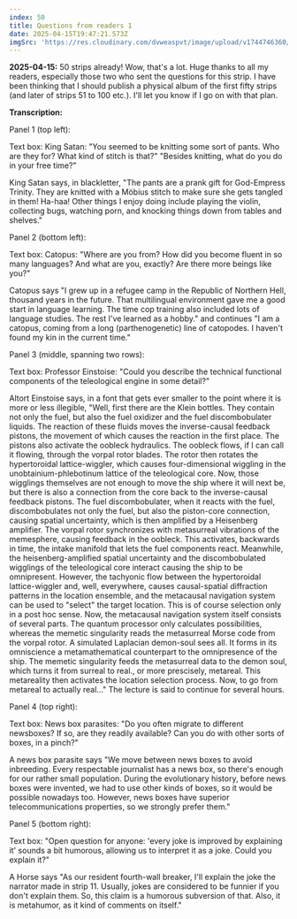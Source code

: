 ```yaml
---
index: 50
title: Questions from readers 1
date: 2025-04-15T19:47:21.573Z
imgSrc: 'https://res.cloudinary.com/dvweaspvt/image/upload/v1744746360/050_ffa3ub.png'
---
```


**2025-04-15:** 50 strips already! Wow, that's a lot. Huge thanks to all my readers, especially those two who sent the questions for this strip. I have been thinking that I should publish a physical album of the first fifty strips (and later of strips 51 to 100 etc.). I'll let you know if I go on with that plan.

**Transcription:**

Panel 1 (top left):

Text box: King Satan: "You seemed to be knitting some sort of pants. Who are they for? What kind of stitch is that?" "Besides knitting, what do you do in your free time?"

King Satan says, in blackletter, "The pants are a prank gift for God-Empress Trinity. They are knitted with a Möbius stitch to make sure she gets tangled in them! Ha-haa! Other things I enjoy doing include playing the violin, collecting bugs, watching porn, and knocking things down from tables and shelves."

Panel 2 (bottom left):

Text box: Catopus: "Where are you from? How did you become fluent in so many languages? And what are you, exactly? Are there more beings like you?"

Catopus says "I grew up in a refugee camp in the Republic of Northern Hell, thousand years in the future. That multilingual environment gave me a good start in language learning. The time cop training also included lots of language studies. The rest I've learned as a hobby." and continues "I am a catopus, coming from a long (parthenogenetic) line of catopodes. I haven't found my kin in the current time."

Panel 3 (middle, spanning two rows):

Text box: Professor Einstoise: "Could you describe the technical functional components of the teleological engine in some detail?"

Altort Einstoise says, in a font that gets ever smaller to the point where it is more or less illegible, "Well, first there are the Klein bottles. They contain not only the fuel, but also the fuel oxidizer and the fuel discombobulater liquids. The reaction of these fluids moves the inverse-causal feedback pistons, the movement of which causes the reaction in the first place. The pistons also activate the oobleck hydraulics. The oobleck flows, if I can call it flowing, through the vorpal rotor blades. The rotor then rotates the hypertoroidal lattice-wiggler, which causes four-dimensional wiggling in the unobtainium-phlebotinum lattice of the teleological core. Now, those wigglings themselves are not enough to move the ship where it will next be, but there is also a connection from the core back to the inverse-causal feedback pistons. The fuel discombobulater, when it reacts with the fuel, discombobulates not only the fuel, but also the piston-core connection, causing spatial uncertainty, which is then amplified by a Heisenberg amplifier. The vorpal rotor synchronizes with metasurreal vibrations of the memesphere, causing feedback in the oobleck. This activates, backwards in time, the intake manifold that lets the fuel components react. Meanwhile, the heisenberg-amplified spatial uncertainty and the discombobulated wigglings of the teleological core interact causing the ship to be omnipresent. However, the tachyonic flow between the hypertoroidal lattice-wiggler and, well, everywhere, causes causal-spatial diffraction patterns in the location ensemble, and the metacausal navigation system can be used to "select" the target location. This is of course selection only in a post hoc sense. Now, the metacausal navigation system itself consists of several parts. The quantum processor only calculates possibilities, whereas the memetic singularity reads the metasurreal Morse code from the vorpal rotor. A simulated Laplacian demon-soul sees all. It forms in its omniscience a metamathematical counterpart to the omnipresence of the ship. The memetic singularity feeds the metasurreal data to the demon soul, which turns it from surreal to real., or more prescisely, metareal. This metareality then activates the location selection process. Now, to go from metareal to actually real..." The lecture is said to continue for several hours.

Panel 4 (top right):

Text box: News box parasites: "Do you often migrate to different newsboxes? If so, are they readily available? Can you do with other sorts of boxes, in a pinch?"

A news box parasite says "We move between news boxes to avoid inbreeding. Every respectable journalist has a news box, so there's enough for our rather small population. During the evolutionary history, before news boxes were invented, we had to use other kinds of boxes, so it would be possible nowadays too. However, news boxes have superior telecommunications properties, so we strongly prefer them."

Panel 5 (bottom right):

Text box: "Open question for anyone: 'every joke is improved by explaining it' sounds a bit humorous, allowing us to interpret it as a joke. Could you explain it?"

A Horse says "As our resident fourth-wall breaker, I'll explain the joke the narrator made in strip 11. Usually, jokes are considered to be funnier if you don't explain them. So, this claim is a humorous subversion of that. Also, it is metahumor, as it kind of comments on itself."
